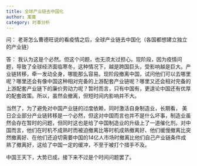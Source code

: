 ```yaml
---
title: 全球产业链去中国化
author: 寓庸
category: 时事分析
---
```

问：
老哥怎么曹德旺说的看疫情之后，全球产业链去中国化（各国都想建立独立的产业链）

答：
我认为这是个必然。但这个问题，也无须太过担心。现阶段，因为疫情问题，导致了全球经济面临寒冬，这种情况下，越是跨国巨头，受影响越是巨大。产业链转移，牵一发动全身，哪能那么容易。现阶段撤离中国，试问他们可以去哪里呢？哪里还会有像中国这种相对完备的上游配套产业链呢？哪里又还会相对完备的上游配套产业链下的廉价劳动力呢？暂时而言，只有中国有，更遑论中国还有优厚的配套政策。所以，虽然会撤离，但短时间内影响并不大。

当然了，为了避免对中国产业链的过度依赖，同时激活自身制造业，长期看， 美日企业部分产业链转移是一个必然，但这对中国而言也并不是什么坏事，制造业虽然会存在暂时的问题，但同时这也是给了中国制造业的升级上了一道催化剂。对中国而言，他们在时机不成熟时而被迫撤离比等时机成熟撤离好、他们缓慢撤离比突然撤离好、在他们还迫切需要中国的14亿人市场时撤离比他们自己产业链条件成熟了撤离好，这给了中国一定的缓冲，不至于被打个措手不及。

中国王天下，大势已成，接下来不过是个时间问题罢了。